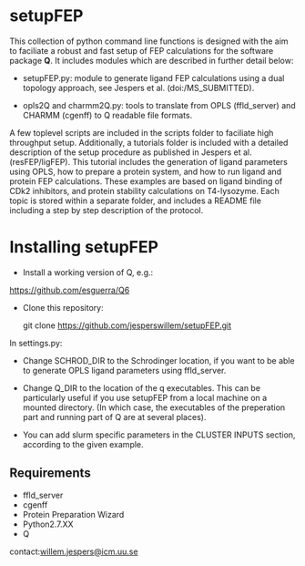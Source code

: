 # setupFEP  

This collection of python command line functions is designed with the
aim to faciliate a robust and fast setup of FEP calculations for the
software package **Q**. It includes modules which are described in further
detail below:  

- setupFEP.py: module to generate ligand FEP calculations using a
dual topology approach, see Jespers et al. (doi:/MS_SUBMITTED).  

- opls2Q and charmm2Q.py: tools to translate from OPLS (ffld_server) 
and CHARMM (cgenff) to Q readable file formats.  

A few toplevel scripts are included in the scripts folder to faciliate
high throughput setup. Additionally, a tutorials folder is included
with a detailed description of the setup procedure as published in
Jespers et al. (resFEP/ligFEP). This tutorial includes the generation
of ligand parameters using OPLS, how to prepare a protein system, and
how to run ligand and protein FEP calculations. These examples are 
based on ligand binding of CDk2 inhibitors, and protein stability
calculations on T4-lysozyme. Each topic is stored within a separate
folder, and includes a README file including a step by step description
of the protocol.  


# Installing setupFEP  

- Install a working version of Q, e.g.:

https://github.com/esguerra/Q6

- Clone this repository:  

    git clone https://github.com/jesperswillem/setupFEP.git


In settings.py:  

- Change SCHROD_DIR to the Schrodinger location, if you want to be
able to generate OPLS ligand parameters using ffld_server.  

- Change Q_DIR to the location of the q executables. This can be
particularly useful if you use setupFEP from a local machine on
a mounted directory. (In which case, the executables of the preperation
part and running part of Q are at several places).  

- You can add slurm specific parameters in the CLUSTER INPUTS section,
according to the given example.   

## Requirements  
- ffld_server  
- cgenff  
- Protein Preparation Wizard  
- Python2.7.XX  
- Q  

contact:willem.jespers@icm.uu.se

